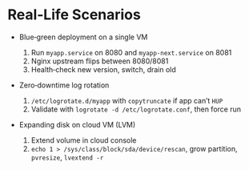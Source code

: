 # Real‑Life Scenarios

- Blue‑green deployment on a single VM
  1) Run `myapp.service` on 8080 and `myapp-next.service` on 8081
  2) Nginx upstream flips between 8080/8081
  3) Health‑check new version, switch, drain old

- Zero‑downtime log rotation
  1) `/etc/logrotate.d/myapp` with `copytruncate` if app can’t `HUP`
  2) Validate with `logrotate -d /etc/logrotate.conf`, then force run

- Expanding disk on cloud VM (LVM)
  1) Extend volume in cloud console
  2) `echo 1 > /sys/class/block/sda/device/rescan`, grow partition, `pvresize`, `lvextend -r`
